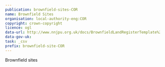 ```yaml
---
publication: brownfield-sites-COR
name: Brownfield Sites
organisation: local-authority-eng:COR
copyright: crown-copyright
licence: ogl
data-url: http://www.nnjpu.org.uk/docs/BrownfieldLandRegisterTemplate%20-%202017%20Update%20-%20ONLINE%20VERSION.xlsm
data-gov-uk: 
task: _csv
prefix: brownfield-site-COR
---
```


Brownfield sites

